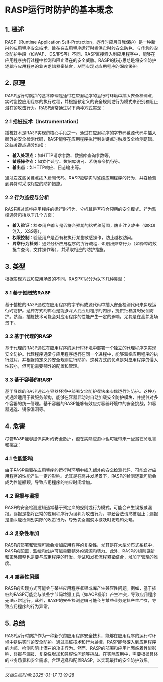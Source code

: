 # RASP运行时防护的基本概念

## 1. 概述

RASP（Runtime Application Self-Protection，运行时应用自我保护）是一种新兴的应用程序安全技术，旨在在应用程序运行时提供实时的安全防护。与传统的安全防护手段（如WAF、IDS/IPS等）不同，RASP直接嵌入到应用程序中，能够在应用程序执行过程中检测和阻止潜在的安全威胁。RASP的核心思想是将安全防护逻辑与应用程序的业务逻辑紧密结合，从而实现对应用程序的深度保护。

## 2. 原理

RASP运行时防护的基本原理是通过在应用程序的运行时环境中插入安全检测点，实时监控应用程序的执行过程，并根据预定义的安全规则或行为模式来识别和阻止潜在的攻击行为。RASP通常通过以下两种方式实现：

### 2.1 插桩技术（Instrumentation）

插桩技术是RASP实现的核心手段之一。通过在应用程序的字节码或源代码中插入额外的安全检测代码，RASP能够在应用程序执行到关键点时触发安全检测逻辑。这些关键点通常包括：

- **输入处理点**：如HTTP请求参数、数据库查询参数等。
- **敏感操作点**：如文件读写、数据库访问、系统命令执行等。
- **输出点**：如HTTP响应、日志输出等。

通过在这些关键点插入检测代码，RASP能够实时监控应用程序的行为，并在检测到异常时采取相应的防护措施。

### 2.2 行为监控与分析

RASP通过监控应用程序的运行时行为，分析其是否符合预期的安全模式。行为监控通常包括以下几个方面：

- **输入验证**：检查用户输入是否符合预期的格式和范围，防止注入攻击（如SQL注入、XSS等）。
- **权限控制**：验证用户是否有权执行某些敏感操作，防止越权访问。
- **异常行为检测**：通过分析应用程序的执行流程，识别出异常行为（如异常的数据库查询、文件操作等），并采取相应的防护措施。

## 3. 类型

根据实现方式和应用场景的不同，RASP可以分为以下几种类型：

### 3.1 基于插桩的RASP

基于插桩的RASP通过在应用程序的字节码或源代码中插入安全检测代码来实现运行时防护。这种方式的优点是能够深入到应用程序的内部，提供细粒度的安全防护。然而，插桩技术可能会对应用程序的性能产生一定的影响，尤其是在高并发场景下。

### 3.2 基于代理的RASP

基于代理的RASP通过在应用程序的运行时环境中部署一个独立的代理程序来实现安全防护。代理程序通常与应用程序运行在同一个进程中，能够监控应用程序的执行过程，并根据预定义的安全规则进行防护。这种方式的优点是对应用程序的侵入性较小，但可能需要额外的配置和管理。

### 3.3 基于容器的RASP

基于容器的RASP通过在容器环境中部署安全防护模块来实现运行时防护。这种方式通常适用于微服务架构，能够在容器启动时自动加载安全防护模块，并提供对多个容器的统一管理。基于容器的RASP能够有效应对容器环境中的安全挑战，如容器逃逸、镜像漏洞等。

## 4. 危害

尽管RASP能够提供实时的安全防护，但在实际应用中也可能带来一些潜在的危害和挑战：

### 4.1 性能影响

由于RASP需要在应用程序的运行时环境中插入额外的安全检测代码，可能会对应用程序的性能产生一定的影响。尤其是在高并发场景下，RASP的检测逻辑可能会成为性能瓶颈，导致应用程序的响应时间增加。

### 4.2 误报与漏报

RASP的安全检测逻辑通常基于预定义的规则或行为模式，可能会产生误报或漏报。误报是指将正常的应用程序行为误判为攻击行为，导致合法请求被阻止；漏报是指未能检测到实际的攻击行为，导致安全漏洞未被及时发现和处理。

### 4.3 复杂性增加

RASP的部署和管理可能会增加应用程序的复杂性。尤其是在大型分布式系统中，RASP的配置、监控和维护可能需要额外的资源和精力。此外，RASP的规则更新和策略调整也需要与应用程序的开发、测试和发布流程紧密结合，增加了管理的难度。

### 4.4 兼容性问题

RASP的实现方式可能会与某些应用程序框架或库产生兼容性问题。例如，基于插桩的RASP可能会与某些字节码增强工具（如AOP框架）产生冲突，导致应用程序无法正常运行。此外，RASP的安全检测逻辑可能会与某些业务逻辑产生冲突，导致应用程序的行为异常。

## 5. 总结

RASP运行时防护作为一种新兴的应用程序安全技术，能够在应用程序的运行时环境中提供实时的安全防护。通过插桩技术和行为监控，RASP能够深入到应用程序的内部，检测和阻止潜在的攻击行为。然而，RASP的部署和应用也面临着性能影响、误报与漏报、复杂性增加和兼容性问题等挑战。在实际应用中，需要根据具体的业务场景和安全需求，合理选择和配置RASP，以实现最佳的安全防护效果。

---

*文档生成时间: 2025-03-17 13:19:28*
